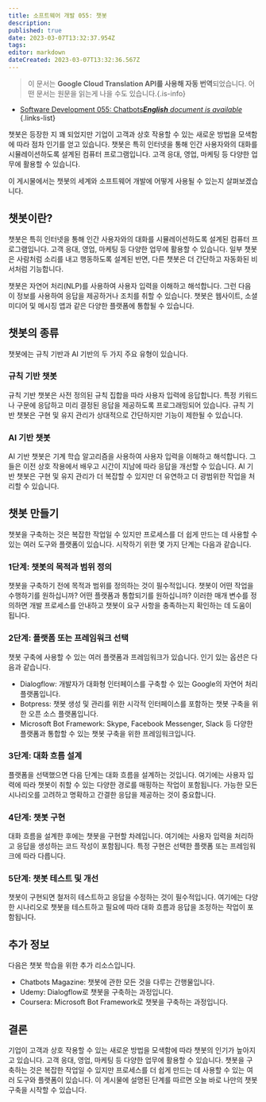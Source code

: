 ```yaml
---
title: 소프트웨어 개발 055: 챗봇
description: 
published: true
date: 2023-03-07T13:32:37.954Z
tags: 
editor: markdown
dateCreated: 2023-03-07T13:32:36.567Z
---
```


> 이 문서는 **Google Cloud Translation API를 사용해 자동 번역**되었습니다.
어떤 문서는 원문을 읽는게 나을 수도 있습니다.{.is-info}



- [Software Development 055: Chatbots***English** document is available*](/en/Knowledge-base/Software-Development/Learning/software-development-055-chatbots)
{.links-list}



챗봇은 등장한 지 꽤 되었지만 기업이 고객과 상호 작용할 수 있는 새로운 방법을 모색함에 따라 점차 인기를 얻고 있습니다. 챗봇은 특히 인터넷을 통해 인간 사용자와의 대화를 시뮬레이션하도록 설계된 컴퓨터 프로그램입니다. 고객 응대, 영업, 마케팅 등 다양한 업무에 활용할 수 있습니다.

이 게시물에서는 챗봇의 세계와 소프트웨어 개발에 어떻게 사용될 수 있는지 살펴보겠습니다.

## 챗봇이란?

챗봇은 특히 인터넷을 통해 인간 사용자와의 대화를 시뮬레이션하도록 설계된 컴퓨터 프로그램입니다. 고객 응대, 영업, 마케팅 등 다양한 업무에 활용할 수 있습니다. 일부 챗봇은 사람처럼 소리를 내고 행동하도록 설계된 반면, 다른 챗봇은 더 간단하고 자동화된 비서처럼 기능합니다.

챗봇은 자연어 처리(NLP)를 사용하여 사용자 입력을 이해하고 해석합니다. 그런 다음 이 정보를 사용하여 응답을 제공하거나 조치를 취할 수 있습니다. 챗봇은 웹사이트, 소셜 미디어 및 메시징 앱과 같은 다양한 플랫폼에 통합될 수 있습니다.

## 챗봇의 종류

챗봇에는 규칙 기반과 AI 기반의 두 가지 주요 유형이 있습니다.

### 규칙 기반 챗봇

규칙 기반 챗봇은 사전 정의된 규칙 집합을 따라 사용자 입력에 응답합니다. 특정 키워드나 구문에 응답하고 미리 결정된 응답을 제공하도록 프로그래밍되어 있습니다. 규칙 기반 챗봇은 구현 및 유지 관리가 상대적으로 간단하지만 기능이 제한될 수 있습니다.

### AI 기반 챗봇

AI 기반 챗봇은 기계 학습 알고리즘을 사용하여 사용자 입력을 이해하고 해석합니다. 그들은 이전 상호 작용에서 배우고 시간이 지남에 따라 응답을 개선할 수 있습니다. AI 기반 챗봇은 구현 및 유지 관리가 더 복잡할 수 있지만 더 유연하고 더 광범위한 작업을 처리할 수 있습니다.

## 챗봇 만들기

챗봇을 구축하는 것은 복잡한 작업일 수 있지만 프로세스를 더 쉽게 만드는 데 사용할 수 있는 여러 도구와 플랫폼이 있습니다. 시작하기 위한 몇 가지 단계는 다음과 같습니다.

### 1단계: 챗봇의 목적과 범위 정의

챗봇을 구축하기 전에 목적과 범위를 정의하는 것이 필수적입니다. 챗봇이 어떤 작업을 수행하기를 원하십니까? 어떤 플랫폼과 통합되기를 원하십니까? 이러한 매개 변수를 정의하면 개발 프로세스를 안내하고 챗봇이 요구 사항을 충족하는지 확인하는 데 도움이 됩니다.

### 2단계: 플랫폼 또는 프레임워크 선택

챗봇 구축에 사용할 수 있는 여러 플랫폼과 프레임워크가 있습니다. 인기 있는 옵션은 다음과 같습니다.

- Dialogflow: 개발자가 대화형 인터페이스를 구축할 수 있는 Google의 자연어 처리 플랫폼입니다.
- Botpress: 챗봇 생성 및 관리를 위한 시각적 인터페이스를 포함하는 챗봇 구축을 위한 오픈 소스 플랫폼입니다.
- Microsoft Bot Framework: Skype, Facebook Messenger, Slack 등 다양한 플랫폼과 통합할 수 있는 챗봇 구축을 위한 프레임워크입니다.

### 3단계: 대화 흐름 설계

플랫폼을 선택했으면 다음 단계는 대화 흐름을 설계하는 것입니다. 여기에는 사용자 입력에 따라 챗봇이 취할 수 있는 다양한 경로를 매핑하는 작업이 포함됩니다. 가능한 모든 시나리오를 고려하고 명확하고 간결한 응답을 제공하는 것이 중요합니다.

### 4단계: 챗봇 구현

대화 흐름을 설계한 후에는 챗봇을 구현할 차례입니다. 여기에는 사용자 입력을 처리하고 응답을 생성하는 코드 작성이 포함됩니다. 특정 구현은 선택한 플랫폼 또는 프레임워크에 따라 다릅니다.

### 5단계: 챗봇 테스트 및 개선

챗봇이 구현되면 철저히 테스트하고 응답을 수정하는 것이 필수적입니다. 여기에는 다양한 시나리오로 챗봇을 테스트하고 필요에 따라 대화 흐름과 응답을 조정하는 작업이 포함됩니다.

## 추가 정보

다음은 챗봇 학습을 위한 추가 리소스입니다.

- Chatbots Magazine: 챗봇에 관한 모든 것을 다루는 간행물입니다.
- Udemy: Dialogflow로 챗봇을 구축하는 과정입니다.
- Coursera: Microsoft Bot Framework로 챗봇을 구축하는 과정입니다.

## 결론

기업이 고객과 상호 작용할 수 있는 새로운 방법을 모색함에 따라 챗봇의 인기가 높아지고 있습니다. 고객 응대, 영업, 마케팅 등 다양한 업무에 활용할 수 있습니다. 챗봇을 구축하는 것은 복잡한 작업일 수 있지만 프로세스를 더 쉽게 만드는 데 사용할 수 있는 여러 도구와 플랫폼이 있습니다. 이 게시물에 설명된 단계를 따르면 오늘 바로 나만의 챗봇 구축을 시작할 수 있습니다.